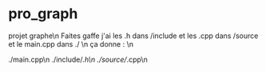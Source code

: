 pro_graph
=========

projet graphe\n
Faites gaffe j'ai les .h dans /include et les .cpp dans /source et le main.cpp dans ./ \n
ça donne : \n

./main.cpp\n
./include/*.h\n
./source/*.cpp\n
